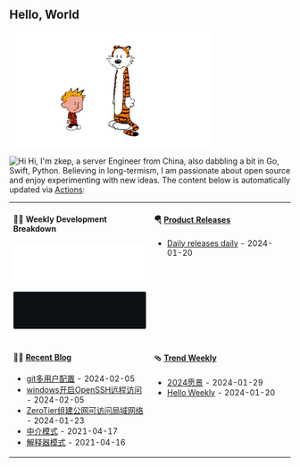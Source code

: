 ## Hello, World

![](https://raw.githubusercontent.com/zkep/zkep/master/images/calvin-and-hobbes.gif)

<img src='https://qpluspicture.oss-cn-beijing.aliyuncs.com/6LjjQA/Hi.gif' alt='Hi' width="24"/> Hi, I'm zkep, a server Engineer from China, also dabbling a bit in Go, Swift, Python.  Believing in long-termism, I am passionate about open source and enjoy experimenting with new ideas. The content below is automatically updated via <a href="https://github.com/zkep/zkep/actions" target="_blank">Actions</a>:

<table width="960px">
<tr>
<td valign="top" width="50%">

#### 🏊‍♂️ Weekly Development Breakdown

![light](https://raw.githubusercontent.com/zkep/zkep/master/images/wakatime_weekly_language_stats.svg#gh-light-mode-only)

![dark](https://raw.githubusercontent.com/zkep/zkep/master/images/wakatime_weekly_language_stats_black.svg#gh-dark-mode-only)

</td>
<td valign="top" width="50%">

#### 🪂 <a href="https://github.com/zkep/zkep/blob/master/releases.md" target="_blank">Product Releases</a>

<!-- recent_releases starts -->
* <a href='https://github.com/zkep/Daily/releases/tag/v0.0.1' target='_blank'>Daily releases daily</a> - 2024-01-20
<!-- recent_releases ends -->

</td>
</tr>
<tr>
<td valign="top" width="50%">

#### 🤾‍♂️ <a href="https://zkep.github.io" target="_blank">Recent Blog</a>

<!-- blog starts -->
* <a href='https://zkep.github.io/55384.html' target='_blank'>git多用户配置</a> - 2024-02-05
* <a href='https://zkep.github.io/40508.html' target='_blank'>windows开启OpenSSH远程访问</a> - 2024-02-05
* <a href='https://zkep.github.io/54294.html' target='_blank'>ZeroTier组建公网可访问局域网络</a> - 2024-01-23
* <a href='https://zkep.github.io/go/design/mediator.html' target='_blank'>中介模式</a> - 2021-04-17
* <a href='https://zkep.github.io/go/design/interpreter.html' target='_blank'>解释器模式</a> - 2021-04-16
<!-- blog ends -->

</td>
<td valign="top" width="50%">

#### 🩴 <a href="https://weekly.anyfun.tech" target="_blank">Trend Weekly</a>

<!-- weekly starts -->

* <a href='http://weekly.anyfun.tech/2024/01/29/year-vision/' target='_blank'>2024愿景</a> - 2024-01-29
* <a href='http://weekly.anyfun.tech/2024/01/20/hello-weekly/' target='_blank'>Hello Weekly</a> - 2024-01-20
<!-- weekly ends -->

</td>
</tr>

</table>
